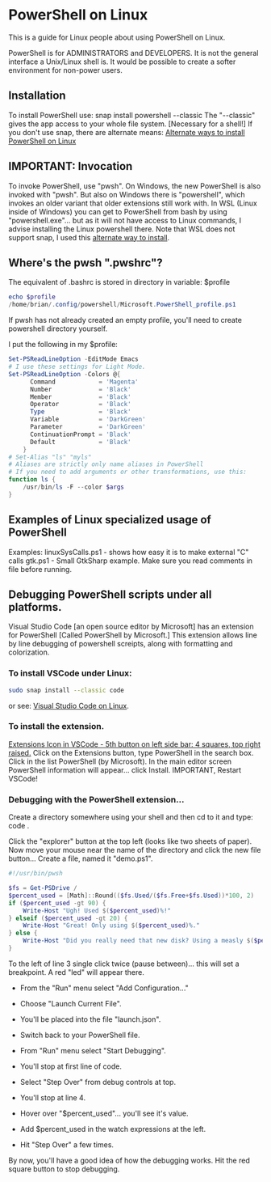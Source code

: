 # PowerShell on Linux

This is a guide for Linux people about using PowerShell on Linux.

PowerShell is for ADMINISTRATORS and DEVELOPERS.
It is not the general interface a Unix/Linux shell is.
It would be possible to create a softer environment for non-power users.

## Installation

To install PowerShell use: snap install powershell --classic
The "--classic" gives the app access to your whole file system. [Necessary for a shell!]
If you don't use snap, there are alternate means:
[Alternate ways to install PowerShell on Linux](https://docs.microsoft.com/en-us/powershell/scripting/install/install-other-linux?view=powershell-7.2#installation-using-a-binary-archive-file)


## IMPORTANT: Invocation
To invoke PowerShell, use "pwsh".
On Windows, the new PowerShell is also invoked with "pwsh".
But also on Windows there is "powershell", which invokes an older variant that older extensions
still work with.
In WSL (Linux inside of Windows) you can get to PowerShell from bash by using "powershell.exe"...
but as it will not have access to Linux commands, I advise installing the Linux powershell there.
Note that WSL does not support snap, I used this [alternate way to install](https://docs.microsoft.com/en-us/powershell/scripting/install/install-other-linux?view=powershell-7.2#installation-using-a-binary-archive-file).

## Where's the pwsh ".pwshrc"?
The equivalent of .bashrc is stored in directory in variable: $profile
```powershell
echo $profile
/home/brian/.config/powershell/Microsoft.PowerShell_profile.ps1
```
If pwsh has not already created an empty profile, you'll need
to create powershell directory yourself.

I put the following in my $profile:
```powershell
Set-PSReadLineOption -EditMode Emacs
# I use these settings for Light Mode.
Set-PSReadLineOption -Colors @{
      Command            = 'Magenta'
      Number             = 'Black'
      Member             = 'Black'
      Operator           = 'Black'
      Type               = 'Black'
      Variable           = 'DarkGreen'
      Parameter          = 'DarkGreen'
      ContinuationPrompt = 'Black'
      Default            = 'Black'
    }
# Set-Alias "ls" "myls"
# Aliases are strictly only name aliases in PowerShell
# If you need to add arguments or other transformations, use this:
function ls {
	/usr/bin/ls -F --color $args
}
```

## Examples of Linux specialized usage of PowerShell
Examples:
linuxSysCalls.ps1 - shows how easy it is to make external "C" calls
gtk.ps1 - Small GtkSharp example. Make sure you read comments in file before running.

## Debugging PowerShell scripts under all platforms.
Visual Studio Code [an open source editor by Microsoft] has an extension
for PowerShell [Called PowerShell by Microsoft.] This extension allows
line by line debugging of powershell screipts, along with formatting and
colorization.

### To install VSCode under Linux:
```sh
sudo snap install --classic code
```
or see: [Visual Studio Code on Linux](https://code.visualstudio.com/docs/setup/linux).


### To install the extension.
[Extensions Icon in VSCode - 5th button on left side bar: 4 squares, top right raised.](vscode_extensions_icon.png)
Click on the Extensions button, type PowerShell in the search box.
Click in the list PowerShell (by Microsoft).
In the main editor screen PowerShell information will appear... click Install.
IMPORTANT, Restart VSCode!

### Debugging with the PowerShell extension...
Create a directory somewhere using your shell and then cd to it and type:
    code .

Click the "explorer" button at the top left (looks like two sheets of paper).
Now move your mouse near the name of the directory and click the new file button...
Create a file, named it "demo.ps1".
```powershell
#!/usr/bin/pwsh

$fs = Get-PSDrive /
$percent_used = [Math]::Round(($fs.Used/($fs.Free+$fs.Used))*100, 2)
if ($percent_used -gt 90) {
	Write-Host "Ugh! Used $($percent_used)%!"
} elseif ($percent_used -gt 20) {
	Write-Host "Great! Only using $($percent_used)%."
} else {
	Write-Host "Did you really need that new disk? Using a measly $($percent_used)%!"
}
```

To the left of line 3 single click twice (pause between)... this will set a breakpoint.
A red "led" will appear there.

* From the "Run" menu select "Add Configuration..."

* Choose "Launch Current File".

* You'll be placed into the file "launch.json".

* Switch back to your PowerShell file.

* From "Run" menu select "Start Debugging".

* You'll stop at first line of code.

* Select "Step Over" from debug controls at top.

* You'll stop at line 4.

* Hover over "$percent_used"... you'll see it's value.

* Add $percent_used in the watch expressions at the left.

* Hit "Step Over" a few times.

By now, you'll have a good idea of how the debugging works.
Hit the red square button to stop debugging.
